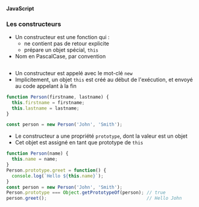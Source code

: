 #### JavaScript
### Les constructeurs

<div class="r-stack">

<div class="fragment fade-out" data-fragment-index="1">

* Un constructeur est une fonction qui :
  * ne contient pas de retour explicite
  * prépare un objet spécial, `this`
* Nom en PascalCase, par convention

<img class="r-stretch"></img>


</div>
<div class="fragment fade-in-then-out" data-fragment-index="1">

* Un constructeur est appelé avec le mot-clé `new`
* Implicitement, un objet `this` est créé au début de l'exécution, et envoyé au code appelant à la fin

```javascript
function Person(firstname, lastname) {
  this.firstname = firstname;
  this.lastname = lastname;
}

const person = new Person('John', 'Smith');
```


</div>

<div class="fragment fade-in-then-out" data-fragment-index="2">

* Le constructeur a une propriété `prototype`, dont la valeur est un objet
* Cet objet est assigné en tant que prototype de `this`

```javascript []
function Person(name) {
  this.name = name;
}
Person.prototype.greet = function() {
  console.log(`Hello ${this.name}`);
}
const person = new Person('John', 'Smith');
Person.prototype === Object.getPrototypeOf(person); // true
person.greet();                                     // Hello John 
```

</div>

</div>
